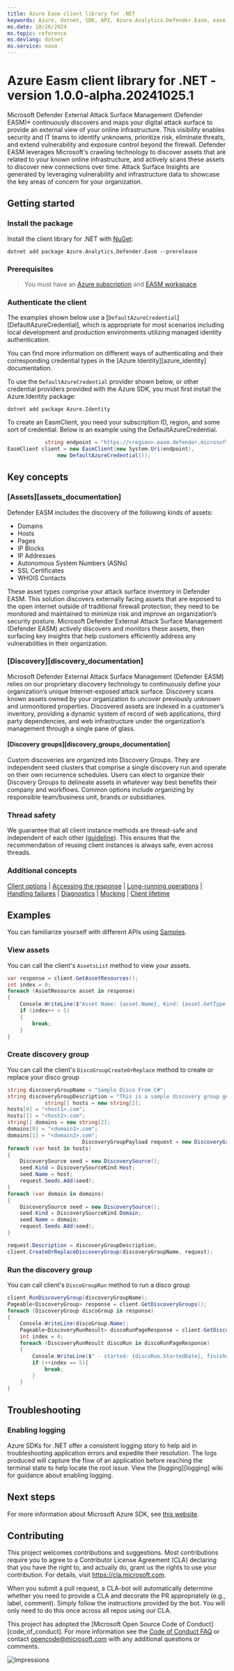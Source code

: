 ```yaml
---
title: Azure Easm client library for .NET
keywords: Azure, dotnet, SDK, API, Azure.Analytics.Defender.Easm, easm
ms.date: 10/26/2024
ms.topic: reference
ms.devlang: dotnet
ms.service: easm
---
```

# Azure Easm client library for .NET - version 1.0.0-alpha.20241025.1 


Microsoft Defender External Attack Surface Management (Defender EASM)\* continuously discovers and maps your digital attack surface to provide an external view of your online infrastructure. This visibility enables security and IT teams to identify unknowns, prioritize risk, eliminate threats, and extend vulnerability and exposure control beyond the firewall. Defender EASM leverages Microsoft's crawling technology to discover assets that are related to your known online infrastructure, and actively scans these assets to discover new connections over time. Attack Surface Insights are generated by leveraging vulnerability and infrastructure data to showcase the key areas of concern for your organization.

## Getting started

### Install the package

Install the client library for .NET with [NuGet](https://www.nuget.org/ ):

```dotnetcli
dotnet add package Azure.Analytics.Defender.Easm --prerelease
```

### Prerequisites
> You must have an [Azure subscription](https://azure.microsoft.com/free/dotnet/) and [EASM workspace](https://learn.microsoft.com/azure/external-attack-surface-management/deploying-the-defender-easm-azure-resource).

### Authenticate the client

The examples shown below use a [`DefaultAzureCredential`][DefaultAzureCredential], which is appropriate for most scenarios including local development and production environments utilizing managed identity authentication.

You can find more information on different ways of authenticating and their corresponding credential types in the [Azure Identity][azure_identity] documentation.

To use the `DefaultAzureCredential` provider shown below,
or other credential providers provided with the Azure SDK, you must first install the Azure.Identity package:

```dotnetcli
dotnet add package Azure.Identity
```

To create an EasmClient, you need your subscription ID, region, and some sort of credential. Below is an example using the DefaultAzureCredential.

```C# Snippet:Sample1_AssetResources_Create_Client
            string endpoint = "https://<region>.easm.defender.microsoft.com/subscriptions/<Your_Subscription_Id>/resourceGroups/<Your_Resource_Group_Name>/workspaces/<Your_Workspace_Name>";
EasmClient client = new EasmClient(new System.Uri(endpoint),
                new DefaultAzureCredential());
```

## Key concepts

### [Assets][assets_documentation]

Defender EASM includes the discovery of the following kinds of assets:
-   Domains
-   Hosts
-   Pages
-   IP Blocks
-   IP Addresses
-   Autonomous System Numbers (ASNs)
-   SSL Certificates
-   WHOIS Contacts

These asset types comprise your attack surface inventory in Defender EASM. This solution discovers externally facing assets that are exposed to the open internet outside of traditional firewall protection; they need to be monitored and maintained to minimize risk and improve an organization’s security posture. Microsoft Defender External Attack Surface Management (Defender EASM) actively discovers and monitors these assets, then surfacing key insights that help customers efficiently address any vulnerabilities in their organization.

### [Discovery][discovery_documentation]

Microsoft Defender External Attack Surface Management (Defender EASM) relies on our proprietary discovery technology to continuously define your organization’s unique Internet-exposed attack surface. Discovery scans known assets owned by your organization to uncover previously unknown and unmonitored properties. Discovered assets are indexed in a customer’s inventory, providing a dynamic system of record of web applications, third party dependencies, and web infrastructure under the organization’s management through a single pane of glass.

#### [Discovery groups][discovery_groups_documentation]

Custom discoveries are organized into Discovery Groups. They are independent seed clusters that comprise a single discovery run and operate on their own recurrence schedules. Users can elect to organize their Discovery Groups to delineate assets in whatever way best benefits their company and workflows. Common options include organizing by responsible team/business unit, brands or subsidiaries.

### Thread safety

We guarantee that all client instance methods are thread-safe and independent of each other ([guideline](https://azure.github.io/azure-sdk/dotnet_introduction.html#dotnet-service-methods-thread-safety)). This ensures that the recommendation of reusing client instances is always safe, even across threads.

### Additional concepts

<!-- CLIENT COMMON BAR -->
[Client options](https://github.com/Azure/azure-sdk-for-net/blob/main/sdk/core/Azure.Core/README.md#configuring-service-clients-using-clientoptions) |
[Accessing the response](https://github.com/Azure/azure-sdk-for-net/blob/main/sdk/core/Azure.Core/README.md#accessing-http-response-details-using-responset) |
[Long-running operations](https://github.com/Azure/azure-sdk-for-net/blob/main/sdk/core/Azure.Core/README.md#consuming-long-running-operations-using-operationt) |
[Handling failures](https://github.com/Azure/azure-sdk-for-net/blob/main/sdk/core/Azure.Core/README.md#reporting-errors-requestfailedexception) |
[Diagnostics](https://github.com/Azure/azure-sdk-for-net/blob/main/sdk/core/Azure.Core/samples/Diagnostics.md) |
[Mocking](https://learn.microsoft.com/dotnet/azure/sdk/unit-testing-mocking) |
[Client lifetime](https://devblogs.microsoft.com/azure-sdk/lifetime-management-and-thread-safety-guarantees-of-azure-sdk-net-clients/)
<!-- CLIENT COMMON BAR -->

## Examples

You can familiarize yourself with different APIs using [Samples](https://github.com/Azure/azure-sdk-for-net/tree/main/sdk/easm/Azure.Analytics.Defender.Easm/samples).

### View assets

You can call the client's `AssetsList` method to view your assets.

```C# Snippet:Sample1_AssetResources_Get_Assets
var response = client.GetAssetResources();
int index = 0;
foreach (AssetResource asset in response)
{
    Console.WriteLine($"Asset Name: {asset.Name}, Kind: {asset.GetType()}");
    if (index++ > 5)
    {
        break;
    }
}
```

### Create discovery group
 
You can call the client's `DiscoGroupCreateOrReplace` method to create or replace your disco group

```C# Snippet:Sample2_DiscoveryGroups_Create_Discovery_Group
string discoveryGroupName = "Sample Disco From C#";
string discoveryGroupDescription = "This is a sample discovery group generated from C#";
            string[] hosts = new string[2];
hosts[0] = "<host1>.com";
hosts[1] = "<host2>.com";
string[] domains = new string[2];
domains[0] = "<domain1>.com";
domains[1] = "<domain2>.com";
                        DiscoveryGroupPayload request = new DiscoveryGroupPayload();
foreach (var host in hosts)
{
    DiscoverySource seed = new DiscoverySource();
    seed.Kind = DiscoverySourceKind.Host;
    seed.Name = host;
    request.Seeds.Add(seed);
}
foreach (var domain in domains)
{
    DiscoverySource seed = new DiscoverySource();
    seed.Kind = DiscoverySourceKind.Domain;
    seed.Name = domain;
    request.Seeds.Add(seed);
}

request.Description = discoveryGroupDescription;
client.CreateOrReplaceDiscoveryGroup(discoveryGroupName, request);
```

### Run the discovery group

You can call client's `DiscoGroupRun` method to run a disco group

```C# Snippet:Sample2_DiscoveryGroups_Run
client.RunDiscoveryGroup(discoveryGroupName);
Pageable<DiscoveryGroup> response = client.GetDiscoveryGroups();
foreach (DiscoveryGroup discoGroup in response)
{
    Console.WriteLine(discoGroup.Name);
    Pageable<DiscoveryRunResult> discoRunPageResponse = client.GetDiscoveryGroupRuns(discoGroup.Name);
    int index = 0;
    foreach (DiscoveryRunResult discoRun in discoRunPageResponse)
    {
        Console.WriteLine($" - started: {discoRun.StartedDate}, finished: {discoRun.CompletedDate}, assets found: {discoRun.TotalAssetsFoundCount}, status: {discoRun.State}");
        if (++index == 5){
            break;
        }
    }
}
```


## Troubleshooting

### Enabling logging
Azure SDKs for .NET offer a consistent logging story to help aid in troubleshooting application errors and expedite
their resolution. The logs produced will capture the flow of an application before reaching the terminal state to help
locate the root issue. View the [logging][logging] wiki for guidance about enabling logging.

## Next steps

For more information about Microsoft Azure SDK, see [this website](https://azure.github.io/azure-sdk/).

## Contributing

This project welcomes contributions and suggestions. Most contributions require you to agree to a Contributor License Agreement (CLA) declaring that you have the right to, and actually do, grant us the rights to use your contribution. For details, visit <https://cla.microsoft.com>.

When you submit a pull request, a CLA-bot will automatically determine whether you need to provide a CLA and decorate the PR appropriately (e.g., label, comment). Simply follow the instructions provided by the bot. You will only need to do this once across all repos using our CLA.

This project has adopted the [Microsoft Open Source Code of Conduct][code_of_conduct]. For more information see the [Code of Conduct FAQ][code_of_conduct_faq] or contact opencode@microsoft.com with any additional questions or comments.

<!-- LINKS -->
[code_of_conduct_faq]: https://opensource.microsoft.com/codeofconduct/faq/
[style-guide-msft]: /style-guide/capitalization
[style-guide-cloud]: https://aka.ms/azsdk/cloud-style-guide

![Impressions](https://azure-sdk-impressions.azurewebsites.net/api/impressions/azure-sdk-for-net/sdk/easm/Azure.Analytics.Defender.Easm/README.png)


